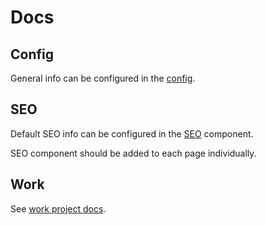 # Docs

## Config

General info can be configured in the [config](https://github.com/TBCDimash/dimashme/blob/master/config/index.ts).

## SEO

Default SEO info can be configured in the [SEO](https://github.com/TBCDimash/dimashme/blob/master/components/SEO/Seo.tsx) component.

SEO component should be added to each page individually.

## Work

See [work project docs](https://github.com/TBCDimash/dimashme/blob/master/docs/work-project/docs.md).


